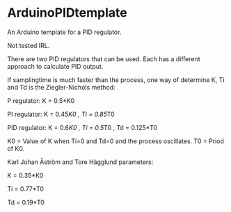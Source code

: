 # ArduinoPIDtemplate
An Arduino template for a PID regulator. 

Not tested IRL.

There are two PID regulators that can be used. Each has a different approach to calculate PID output.

If samplingtime is much faster than the process, one way of determine K, Ti and Td is the Ziegler-Nichols method:

P regulator: K = 0.5*K0

PI regulator: K = 0.45*K0 , Ti = 0.85*T0

PID regulator: K = 0.6*K0 , Ti = 0.5*T0 , Td = 0.125*T0

K0 = Value of K when Ti=0 and Td=0 and the process oscillates.
T0 = Priod of K0.

Karl Johan Åström and Tore Hägglund parameters:

K = 0.35*K0

Ti = 0.77*T0

Td = 0.19*T0
